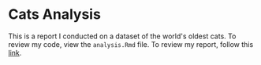 # Cats Analysis

This is a report I conducted on a dataset of the world's oldest cats. To review my code, view the `analysis.Rmd` file. To review my report, follow this [link](https://rachelbellflowers.github.io/cats/).
